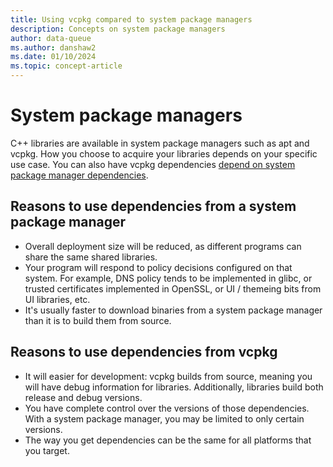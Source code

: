 ```yaml
---
title: Using vcpkg compared to system package managers
description: Concepts on system package managers
author: data-queue
ms.author: danshaw2
ms.date: 01/10/2024
ms.topic: concept-article
---
```


# System package managers

C++ libraries are available in system package managers such as apt and vcpkg. How you choose to acquire your libraries depends on your specific use case. You can also have vcpkg dependencies [depend on system package manager dependencies](https://devblogs.microsoft.com/cppblog/using-system-package-manager-dependencies-with-vcpkg/).

## Reasons to use dependencies from a system package manager
- Overall deployment size will be reduced, as different programs can share the same shared libraries.
- Your program will respond to policy decisions configured on that system. For example, DNS policy tends to be implemented in glibc, or trusted certificates implemented in OpenSSL, or UI / themeing bits from UI libraries, etc.
- It's usually faster to download binaries from a system package manager than it is to build them from source.

## Reasons to use dependencies from vcpkg
- It will easier for development: vcpkg builds from source, meaning you will have debug information for libraries. Additionally, libraries build both release and debug versions.
- You have complete control over the versions of those dependencies. With a system package manager, you may be limited to only certain versions.
- The way you get dependencies can be the same for all platforms that you target.
